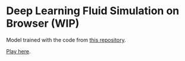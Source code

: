 # Deep Learning Fluid Simulation on Browser (WIP)

Model trained with the code from [this repository](https://github.com/leoffx/deep-learning-model-for-computational-fluid-dynamics). 

[Play here](https://leoffx.github.io/deep-learning-fluid-simulation-on-browser/).
